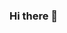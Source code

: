 ### Hi there 👋

<!--
**prinsharma1999/prinsharma1999** is a ✨ _special_ ✨ repository because its `README.md` (this file) appears on your GitHub profile.

Here are some ideas to get you started:

- 🔭 I’m currently working on BUG BOUNTIES | CODING | JOB | RANDOM STUFF | DANCING 
- 🌱 I’m currently learning web application pentesting
- 👯 I’m looking to collaborate on bug bounties
- 💬 Ask me about anything you want
- 📫 How to reach me: twitter@fuxksniper telegram@prindead
- 😄 Pronouns: ...
- ⚡ Fun fact: 
-->
